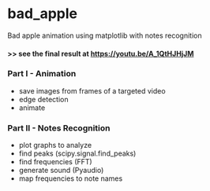 # bad_apple  
Bad apple animation using matplotlib with notes recognition
#### **>> see the final result at https://youtu.be/A_1QtHJHjJM** 
### Part I - Animation
  - save images from frames of a targeted video
  - edge detection
  - animate
### Part II - Notes Recognition
  - plot graphs to analyze
  - find peaks (scipy.signal.find_peaks)
  - find frequencies (FFT)
  - generate sound (Pyaudio)
  - map frequencies to note names
